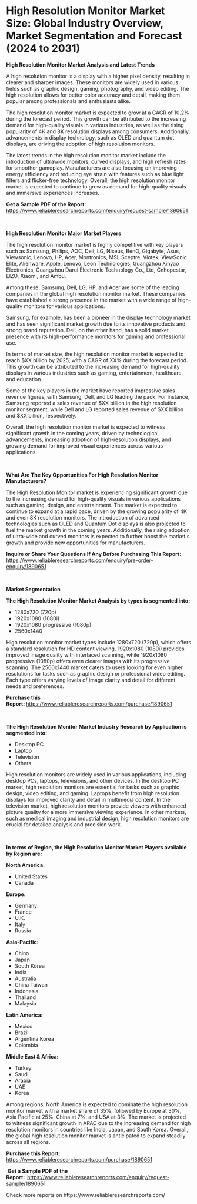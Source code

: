 <p><h1>High Resolution Monitor Market Size: Global Industry Overview, Market Segmentation and Forecast (2024 to 2031)</h1></p><p><strong>High Resolution Monitor Market Analysis and Latest Trends</strong></p>
<p><p>A high resolution monitor is a display with a higher pixel density, resulting in clearer and sharper images. These monitors are widely used in various fields such as graphic design, gaming, photography, and video editing. The high resolution allows for better color accuracy and detail, making them popular among professionals and enthusiasts alike.</p><p>The high resolution monitor market is expected to grow at a CAGR of 10.2% during the forecast period. This growth can be attributed to the increasing demand for high-quality visuals in various industries, as well as the rising popularity of 4K and 8K resolution displays among consumers. Additionally, advancements in display technology, such as OLED and quantum dot displays, are driving the adoption of high resolution monitors.</p><p>The latest trends in the high resolution monitor market include the introduction of ultrawide monitors, curved displays, and high refresh rates for smoother gameplay. Manufacturers are also focusing on improving energy efficiency and reducing eye strain with features such as blue light filters and flicker-free technology. Overall, the high resolution monitor market is expected to continue to grow as demand for high-quality visuals and immersive experiences increases.</p></p>
<p><strong>Get a Sample PDF of the Report:&nbsp;</strong> <a href="https://www.reliableresearchreports.com/enquiry/request-sample/1890651">https://www.reliableresearchreports.com/enquiry/request-sample/1890651</a></p>
<p>&nbsp;</p>
<p><strong>High Resolution Monitor Major Market Players</strong></p>
<p><p>The high resolution monitor market is highly competitive with key players such as Samsung, Philips, AOC, Dell, LG, Nixeus, BenQ, Gigabyte, Asus, Viewsonic, Lenovo, HP, Acer, Montronics, MSI, Sceptre, Viotek, ViewSonic Elite, Alienware, Apple, Lenovo, Leon Technologies, Guangzhou Xinyao Electronics, Guangzhou Darui Electronic Technology Co., Ltd, Cnhopestar, EIZO, Xiaomi, and Ambu.</p><p>Among these, Samsung, Dell, LG, HP, and Acer are some of the leading companies in the global high resolution monitor market. These companies have established a strong presence in the market with a wide range of high-quality monitors for various applications.</p><p>Samsung, for example, has been a pioneer in the display technology market and has seen significant market growth due to its innovative products and strong brand reputation. Dell, on the other hand, has a solid market presence with its high-performance monitors for gaming and professional use.</p><p>In terms of market size, the high resolution monitor market is expected to reach $XX billion by 2025, with a CAGR of XX% during the forecast period. This growth can be attributed to the increasing demand for high-quality displays in various industries such as gaming, entertainment, healthcare, and education.</p><p>Some of the key players in the market have reported impressive sales revenue figures, with Samsung, Dell, and LG leading the pack. For instance, Samsung reported a sales revenue of $XX billion in the high resolution monitor segment, while Dell and LG reported sales revenue of $XX billion and $XX billion, respectively.</p><p>Overall, the high resolution monitor market is expected to witness significant growth in the coming years, driven by technological advancements, increasing adoption of high-resolution displays, and growing demand for improved visual experiences across various applications.</p></p>
<p>&nbsp;</p>
<p><strong>What Are The Key Opportunities For High Resolution Monitor Manufacturers?</strong></p>
<p><p>The High Resolution Monitor market is experiencing significant growth due to the increasing demand for high-quality visuals in various applications such as gaming, design, and entertainment. The market is expected to continue to expand at a rapid pace, driven by the growing popularity of 4K and even 8K resolution monitors. The introduction of advanced technologies such as OLED and Quantum Dot displays is also projected to fuel the market growth in the coming years. Additionally, the rising adoption of ultra-wide and curved monitors is expected to further boost the market's growth and provide new opportunities for manufacturers.</p></p>
<p><strong>Inquire or Share Your Questions If Any Before Purchasing This Report:</strong> <a href="https://www.reliableresearchreports.com/enquiry/pre-order-enquiry/1890651">https://www.reliableresearchreports.com/enquiry/pre-order-enquiry/1890651</a></p>
<p>&nbsp;</p>
<p><strong>Market Segmentation</strong></p>
<p><strong>The High Resolution Monitor Market Analysis by types is segmented into:</strong></p>
<p><ul><li>1280x720 (720p)</li><li>1920x1080 (1080i)</li><li>1920x1080 progressive (1080p)</li><li>2560x1440</li></ul></p>
<p><p>High resolution monitor market types include 1280x720 (720p), which offers a standard resolution for HD content viewing. 1920x1080 (1080i) provides improved image quality with interlaced scanning, while 1920x1080 progressive (1080p) offers even clearer images with its progressive scanning. The 2560x1440 market caters to users looking for even higher resolutions for tasks such as graphic design or professional video editing. Each type offers varying levels of image clarity and detail for different needs and preferences.</p></p>
<p><strong>Purchase this Report:&nbsp;</strong><a href="https://www.reliableresearchreports.com/purchase/1890651">https://www.reliableresearchreports.com/purchase/1890651</a></p>
<p>&nbsp;</p>
<p><strong>The High Resolution Monitor Market Industry Research by Application is segmented into:</strong></p>
<p><ul><li>Desktop PC</li><li>Laptop</li><li>Television</li><li>Others</li></ul></p>
<p><p>High resolution monitors are widely used in various applications, including desktop PCs, laptops, televisions, and other devices. In the desktop PC market, high resolution monitors are essential for tasks such as graphic design, video editing, and gaming. Laptops benefit from high resolution displays for improved clarity and detail in multimedia content. In the television market, high resolution monitors provide viewers with enhanced picture quality for a more immersive viewing experience. In other markets, such as medical imaging and industrial design, high resolution monitors are crucial for detailed analysis and precision work.</p></p>
<p>&nbsp;</p>
<p><strong>In terms of Region, the High Resolution Monitor Market Players available by Region are:</strong></p>
<p>
    <p> <strong> North America: </strong>
        <ul>
            <li>United States</li>
            <li>Canada</li>
        </ul>
        </p> 
    <p> <strong> Europe: </strong>
        <ul>
            <li>Germany</li>
            <li>France</li>
            <li>U.K.</li>
            <li>Italy</li>
            <li>Russia</li>
        </ul>
        </p> 
    <p> <strong> Asia-Pacific: </strong>
        <ul>
            <li>China</li>
            <li>Japan</li>
            <li>South Korea</li>
            <li>India</li>
            <li>Australia</li>
            <li>China Taiwan</li>
            <li>Indonesia</li>
            <li>Thailand</li>
            <li>Malaysia</li>
        </ul>
        </p> 
    <p> <strong> Latin America: </strong>
        <ul>
            <li>Mexico</li>
            <li>Brazil</li>
            <li>Argentina Korea</li>
            <li>Colombia</li>
        </ul>
        </p> 
    <p> <strong> Middle East & Africa: </strong>
        <ul>
            <li>Turkey</li>
            <li>Saudi</li>
            <li>Arabia</li>
            <li>UAE</li>
            <li>Korea</li>
        </ul>
    </p>
    </p>
<p><p>Among regions, North America is expected to dominate the high resolution monitor market with a market share of 35%, followed by Europe at 30%, Asia Pacific at 25%, China at 7%, and USA at 3%. The market is projected to witness significant growth in APAC due to the increasing demand for high resolution monitors in countries like India, Japan, and South Korea. Overall, the global high resolution monitor market is anticipated to expand steadily across all regions.</p></p>
<p><strong>Purchase this Report: </strong><a href="https://www.reliableresearchreports.com/purchase/1890651">https://www.reliableresearchreports.com/purchase/1890651</a></p>
<p>&nbsp;<strong>Get a Sample PDF of the Report:&nbsp;&nbsp;</strong><a href="https://www.reliableresearchreports.com/enquiry/request-sample/1890651">https://www.reliableresearchreports.com/enquiry/request-sample/1890651</a></p>
<p><strong></strong></p>
<p>Check more reports on https://www.reliableresearchreports.com/</p>